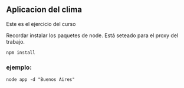 ## Aplicacion del clima

Este es el ejercicio del curso


Recordar instalar los paquetes de node.
Está seteado para el proxy del trabajo.

```
npm install
```

### ejemplo: 

```
node app -d "Buenos Aires"
```